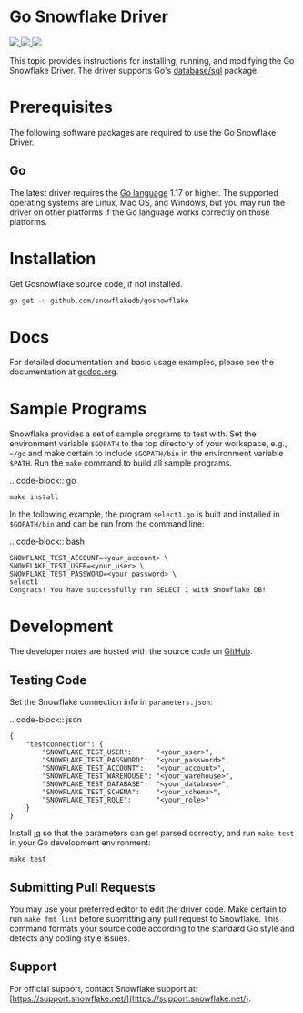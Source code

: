 # Go Snowflake Driver

<a href="https://github.com/snowflakedb/gosnowflake/actions?query=workflow%3A%22Build+and+Test%22">
    <img src="https://github.com/snowflakedb/gosnowflake/workflows/Build%20and%20Test/badge.svg?branch=master">
</a>
<a href="http://www.apache.org/licenses/LICENSE-2.0.txt">
    <img src="http://img.shields.io/:license-Apache%202-brightgreen.svg">
</a>
<a href="https://goreportcard.com/report/github.com/snowflakedb/gosnowflake">
    <img src="https://goreportcard.com/badge/github.com/snowflakedb/gosnowflake">
</a>

This topic provides instructions for installing, running, and modifying the Go Snowflake Driver. The driver supports Go's [database/sql](https://golang.org/pkg/database/sql/) package.

# Prerequisites

The following software packages are required to use the Go Snowflake Driver.

## Go

The latest driver requires the [Go language](https://golang.org/) 1.17 or higher. The supported operating systems are Linux, Mac OS, and Windows, but you may run the driver on other platforms if the Go language works correctly on those platforms.


# Installation

Get Gosnowflake source code, if not installed.

```sh
go get -u github.com/snowflakedb/gosnowflake
```

# Docs

For detailed documentation and basic usage examples, please see the documentation at
[godoc.org](https://godoc.org/github.com/snowflakedb/gosnowflake/).

# Sample Programs

Snowflake provides a set of sample programs to test with. Set the environment variable ``$GOPATH`` to the top directory of your workspace, e.g., ``~/go`` and make certain to 
include ``$GOPATH/bin`` in the environment variable ``$PATH``. Run the ``make`` command to build all sample programs.

.. code-block:: go

    make install

In the following example, the program ``select1.go`` is built and installed in ``$GOPATH/bin`` and can be run from the command line:

.. code-block:: bash

    SNOWFLAKE_TEST_ACCOUNT=<your_account> \
    SNOWFLAKE_TEST_USER=<your_user> \
    SNOWFLAKE_TEST_PASSWORD=<your_password> \
    select1
    Congrats! You have successfully run SELECT 1 with Snowflake DB!

# Development

The developer notes are hosted with the source code on [GitHub](https://github.com/snowflakedb/gosnowflake).

## Testing Code


Set the Snowflake connection info in ``parameters.json``:

.. code-block:: json

    {
        "testconnection": {
            "SNOWFLAKE_TEST_USER":      "<your_user>",
            "SNOWFLAKE_TEST_PASSWORD":  "<your_password>",
            "SNOWFLAKE_TEST_ACCOUNT":   "<your_account>",
            "SNOWFLAKE_TEST_WAREHOUSE": "<your_warehouse>",
            "SNOWFLAKE_TEST_DATABASE":  "<your_database>",
            "SNOWFLAKE_TEST_SCHEMA":    "<your_schema>",
            "SNOWFLAKE_TEST_ROLE":      "<your_role>"
        }
    }

Install [jq](https://stedolan.github.io/jq) so that the parameters can get parsed correctly, and run ``make test`` in your Go development environment:


    make test

## Submitting Pull Requests

You may use your preferred editor to edit the driver code. Make certain to run ``make fmt lint`` before submitting any pull request to Snowflake. This command formats your source code according to the standard Go style and detects any coding style issues.

## Support

For official support, contact Snowflake support at:
[https://support.snowflake.net/](https://support.snowflake.net/).

